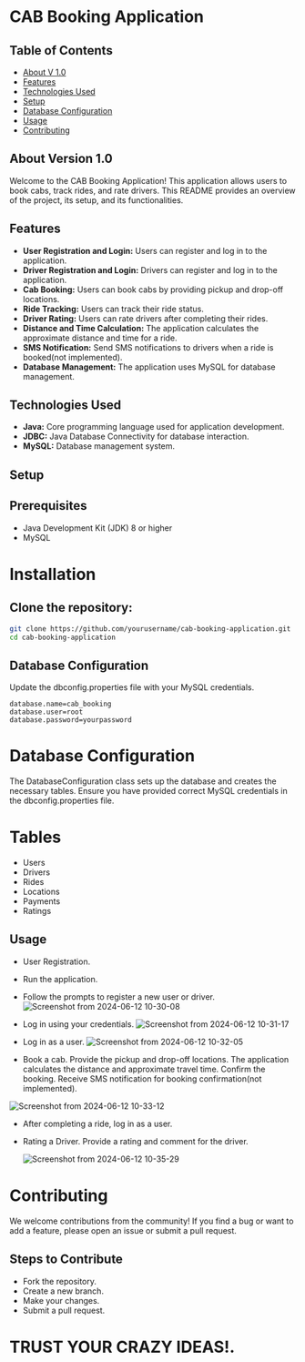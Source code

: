# CAB Booking Application

## Table of Contents

* [About V 1.0](#about-v-10)
* [Features](#features)
* [Technologies Used](#technologies-used)
* [Setup](#setup)
* [Database Configuration](#database-configuration)
* [Usage](#usage)
* [Contributing](#contributing)

## About Version 1.0
Welcome to the CAB Booking Application! This application allows users to book cabs, track rides, and rate drivers. This README provides an overview of the project, its setup, and its functionalities.

## Features
* **User Registration and Login:** Users can register and log in to the application.
* **Driver Registration and Login:** Drivers can register and log in to the application.
* **Cab Booking:** Users can book cabs by providing pickup and drop-off locations.
* **Ride Tracking:** Users can track their ride status.
* **Driver Rating:** Users can rate drivers after completing their rides.
* **Distance and Time Calculation:** The application calculates the approximate distance and time for a ride.
* **SMS Notification:** Send SMS notifications to drivers when a ride is booked(not implemented).
* **Database Management:** The application uses MySQL for database management.

## Technologies Used
* **Java:** Core programming language used for application development.
* **JDBC:** Java Database Connectivity for database interaction.
* **MySQL:** Database management system.

## Setup
## Prerequisites
* Java Development Kit (JDK) 8 or higher
* MySQL

# Installation
## Clone the repository:
```bash
git clone https://github.com/yourusername/cab-booking-application.git
cd cab-booking-application
```
## Database Configuration
Update the dbconfig.properties file with your MySQL credentials.
```properties
database.name=cab_booking
database.user=root
database.password=yourpassword
```
# Database Configuration
The DatabaseConfiguration class sets up the database and creates the necessary tables. Ensure you have provided correct MySQL credentials in the dbconfig.properties file.
# Tables
* Users
* Drivers
* Rides
* Locations
* Payments
* Ratings

## Usage
* User Registration.
* Run the application.
* Follow the prompts to register a new user or driver.
  ![Screenshot from 2024-06-12 10-30-08](https://github.com/ap2323/Cab-Boooking-Application/assets/91046006/544a9377-a89c-4e95-89f6-191931feb923)

* Log in using your credentials.
  ![Screenshot from 2024-06-12 10-31-17](https://github.com/ap2323/Cab-Boooking-Application/assets/91046006/362edf82-a973-41e3-8358-6a2ec4387da5)

* Log in as a user.
   ![Screenshot from 2024-06-12 10-32-05](https://github.com/ap2323/Cab-Boooking-Application/assets/91046006/0b444059-e9cd-475b-9046-dbce70f641f2)

* Book a cab.
Provide the pickup and drop-off locations.
The application calculates the distance and approximate travel time.
Confirm the booking.
Receive SMS notification for booking confirmation(not implemented).

![Screenshot from 2024-06-12 10-33-12](https://github.com/ap2323/Cab-Boooking-Application/assets/91046006/b8a98f2f-11ab-4b5c-a096-61bfb6653a41)

* After completing a ride, log in as a user.
* Rating a Driver. Provide a rating and comment for the driver.
  
  ![Screenshot from 2024-06-12 10-35-29](https://github.com/ap2323/Cab-Boooking-Application/assets/91046006/a5993884-c5c5-409a-be16-f486ae0c0541)

# Contributing
We welcome contributions from the community! If you find a bug or want to add a feature, please open an issue or submit a pull request.

## Steps to Contribute
* Fork the repository.
* Create a new branch.
* Make your changes.
* Submit a pull request.

      
# TRUST YOUR CRAZY IDEAS!.   
      
      
      
